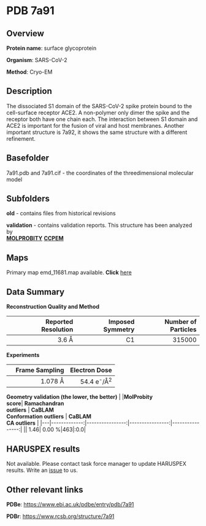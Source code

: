 # PDB 7a91

## Overview

**Protein name**: surface glycoprotein

**Organism**: SARS-CoV-2

**Method**: Cryo-EM

## Description

The dissociated S1 domain of the SARS-CoV-2 spike protein bound to the cell-surface receptor ACE2. A non-polymer only dimer the spike and the receptor both have one chain each. The interaction between S1 domain and ACE2 is important for the fusion of viral and host membranes. Another important structure is 7a92, it shows the same structure with a different refinement. 

## Basefolder

7a91.pdb and 7a91.cif - the coordinates of the threedimensional molecular model

## Subfolders



**old** - contains files from historical revisions

**validation** - contains validation reports. This structure has been analyzed by <br>  [**MOLPROBITY**](https://github.com/thorn-lab/coronavirus_structural_task_force/tree/master/pdb/surface_glycoprotein/SARS-CoV-2/7a91/validation/molprobity)   [**CCPEM**](https://github.com/thorn-lab/coronavirus_structural_task_force/tree/master/pdb/surface_glycoprotein/SARS-CoV-2/7a91/validation/ccpem-validation) 



## Maps

Primary map emd_11681.map available. **Click** [here](http://ftp.wwpdb.org/pub/emdb/structures/EMD-11681/map/) 

## Data Summary
**Reconstruction Quality and Method**

|   | Reported Resolution | Imposed Symmetry | Number of Particles |
|---|-------------:|----------------:|--------------:|
|   |3.6 Å|C1|315000|

**Experiments**

|   | Frame Sampling | Electron Dose |
|---|-------------:|----------------:|
|   |1.078 Å|54.4 e<sup>-</sup>/Å<sup>2</sup>|

**Geometry validation (the lower, the better)**
|   |**MolProbity<br>score**| **Ramachandran<br>outliers** | **CaBLAM<br>Conformation outliers** | **CaBLAM<br>CA outliers** |
|---|-------------:|----------------:|----------------:|----------------:|
||  1.46|  0.00 %|463|:0.0|

## HARUSPEX results

Not available. Please contact task force manager to update HARUSPEX results. Write an [issue](https://github.com/thorn-lab/coronavirus_structural_task_force/issues) to us.

## Other relevant links 
**PDBe**:  https://www.ebi.ac.uk/pdbe/entry/pdb/7a91
 
**PDBr**: https://www.rcsb.org/structure/7a91 
